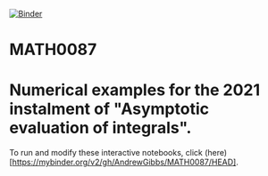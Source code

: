 [![Binder](https://mybinder.org/badge_logo.svg)](https://mybinder.org/v2/gh/AndrewGibbs/MATH0087/HEAD)
# MATH0087
# Numerical examples for the 2021 instalment of "Asymptotic evaluation of integrals".

To run and modify these interactive notebooks, click (here)[https://mybinder.org/v2/gh/AndrewGibbs/MATH0087/HEAD].
